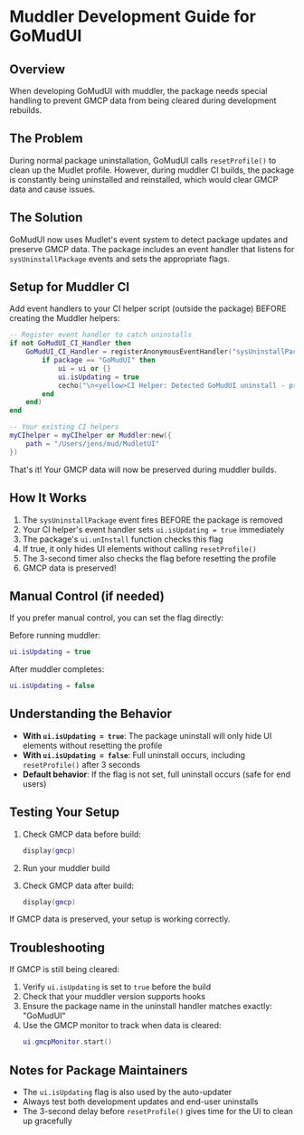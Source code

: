 # Muddler Development Guide for GoMudUI

## Overview

When developing GoMudUI with muddler, the package needs special handling to prevent GMCP data from being cleared during development rebuilds.

## The Problem

During normal package uninstallation, GoMudUI calls `resetProfile()` to clean up the Mudlet profile. However, during muddler CI builds, the package is constantly being uninstalled and reinstalled, which would clear GMCP data and cause issues.

## The Solution

GoMudUI now uses Mudlet's event system to detect package updates and preserve GMCP data. The package includes an event handler that listens for `sysUninstallPackage` events and sets the appropriate flags.

## Setup for Muddler CI

Add event handlers to your CI helper script (outside the package) BEFORE creating the Muddler helpers:

```lua
-- Register event handler to catch uninstalls
if not GoMudUI_CI_Handler then
    GoMudUI_CI_Handler = registerAnonymousEventHandler("sysUninstallPackage", function(event, package)
        if package == "GoMudUI" then
            ui = ui or {}
            ui.isUpdating = true
            cecho("\n<yellow>CI Helper: Detected GoMudUI uninstall - preserving GMCP<reset>\n")
        end
    end)
end

-- Your existing CI helpers
myCIhelper = myCIhelper or Muddler:new({
    path = "/Users/jens/mud/MudletUI"
})
```

That's it! Your GMCP data will now be preserved during muddler builds.

## How It Works

1. The `sysUninstallPackage` event fires BEFORE the package is removed
2. Your CI helper's event handler sets `ui.isUpdating = true` immediately
3. The package's `ui.unInstall` function checks this flag
4. If true, it only hides UI elements without calling `resetProfile()`
5. The 3-second timer also checks the flag before resetting the profile
6. GMCP data is preserved!

## Manual Control (if needed)

If you prefer manual control, you can set the flag directly:

Before running muddler:
```lua
ui.isUpdating = true
```

After muddler completes:
```lua
ui.isUpdating = false
```

## Understanding the Behavior

- **With `ui.isUpdating = true`**: The package uninstall will only hide UI elements without resetting the profile
- **With `ui.isUpdating = false`**: Full uninstall occurs, including `resetProfile()` after 3 seconds
- **Default behavior**: If the flag is not set, full uninstall occurs (safe for end users)

## Testing Your Setup

1. Check GMCP data before build:
   ```lua
   display(gmcp)
   ```

2. Run your muddler build

3. Check GMCP data after build:
   ```lua
   display(gmcp)
   ```

If GMCP data is preserved, your setup is working correctly.

## Troubleshooting

If GMCP is still being cleared:

1. Verify `ui.isUpdating` is set to `true` before the build
2. Check that your muddler version supports hooks
3. Ensure the package name in the uninstall handler matches exactly: "GoMudUI"
4. Use the GMCP monitor to track when data is cleared:
   ```lua
   ui.gmcpMonitor.start()
   ```

## Notes for Package Maintainers

- The `ui.isUpdating` flag is also used by the auto-updater
- Always test both development updates and end-user uninstalls
- The 3-second delay before `resetProfile()` gives time for the UI to clean up gracefully